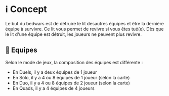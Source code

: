 # ℹ️ Concept

Le but du bedwars est de détruire le lit desautres équipes et être la dernière équipe à survivre. Ce lit vous permet de revivre si vous êtes tué(e). Dès que le lit d'une équipe est détruit, les joueurs ne peuvent plus revivre.

## 🎩 Equipes

Selon le mode de jeux, la composition des équipes est différente :

* En Duels, il y a deux équipes de 1 joueur
* En Solo, il y a 4 ou 8 équipes de 1 joueur (selon la carte)
* En Duo,  il y a 4 ou 8 équipes de 2 joueur (selon la carte)
* En Quads, il y a 4 équipes de 4 joueurs
